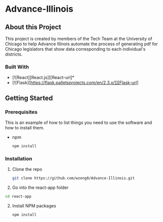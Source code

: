 # Advance-Illinois


## About this Project
This project is created by members of the Tech Team at the University of Chicago to help Advance Illinois automate the process of generating
pdf for Chicago legislators that show data corresponding to each individual's districts.

### Built With

* [![React][React.js]][React-url]* 
* [![Flask][https://flask.palletsprojects.com/en/2.3.x/]][Flask-url]

## Getting Started

### Prerequisites

This is an example of how to list things you need to use the software and how to install them.
* npm
  ```sh
  npm install
  ```
  
### Installation

1. Clone the repo
   ```sh
   git clone https://github.com/wzeng0/Advance-Illinois.git
   ```
2. Go into the react-app folder
  ```sh
  cd react-app
  ```
2. Install NPM packages
   ```sh
   npm install
   ```
